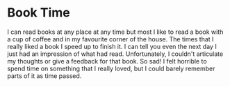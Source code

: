 # Book Time

I can read books at any place at any time but most I like to read a book with a cup of coffee and in my favourite corner of the house. The times that I really liked a book I speed up to finish it. I can tell you even the next day I just had an impression of what had read. Unfortunately, I couldn't articulate my thoughts or give a feedback for that book. So sad! I felt horrible to spend time on something that I really loved, but I could barely remember parts of it as time passed.





